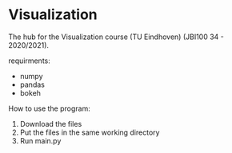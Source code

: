 # Visualization


The hub for the Visualization course (TU Eindhoven) (JBI100 34 - 2020/2021).

requirments:
- numpy
- pandas
- bokeh 



How to use the program:
1. Download the files
2. Put the files in the same working directory
3. Run main.py
